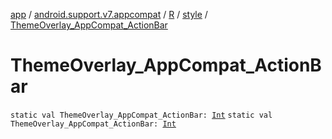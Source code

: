 [app](../../../index.md) / [android.support.v7.appcompat](../../index.md) / [R](../index.md) / [style](index.md) / [ThemeOverlay_AppCompat_ActionBar](.)

# ThemeOverlay_AppCompat_ActionBar

`static val ThemeOverlay_AppCompat_ActionBar: `[`Int`](https://kotlinlang.org/api/latest/jvm/stdlib/kotlin/-int/index.html)
`static val ThemeOverlay_AppCompat_ActionBar: `[`Int`](https://kotlinlang.org/api/latest/jvm/stdlib/kotlin/-int/index.html)
